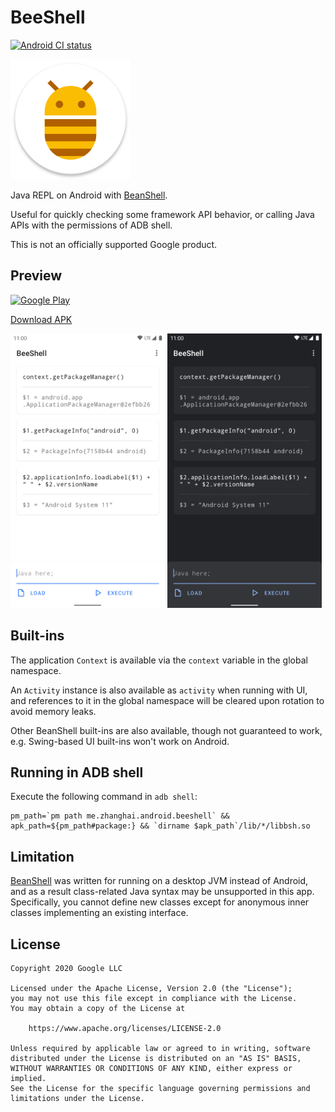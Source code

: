 # BeeShell

[![Android CI status](https://github.com/zhanghai/BeeShell/workflows/Android%20CI/badge.svg)](https://github.com/zhanghai/BeeShell/actions)

![BeeShell](app/src/main/res/mipmap-xxxhdpi/launcher_icon.png)

Java REPL on Android with [BeanShell](https://github.com/beanshell/beanshell).

Useful for quickly checking some framework API behavior, or calling Java APIs with the permissions of ADB shell.

This is not an officially supported Google product.

## Preview

<a href="https://play.google.com/store/apps/details?id=me.zhanghai.android.beeshell" target="_blank"><img alt="Google Play" height="90" src="https://play.google.com/intl/en_US/badges/images/generic/en_badge_web_generic.png"/></a>

[Download APK](https://github.com/zhanghai/BeeShell/releases/latest/download/app-release.apk)

<p><img src="fastlane/metadata/android/en-US/images/phoneScreenshots/1.png" width="49%" />
<img src="fastlane/metadata/android/en-US/images/phoneScreenshots/2.png" width="49%" /></p>

## Built-ins

The application `Context` is available via the `context` variable in the global namespace.

An `Activity` instance is also available as `activity` when running with UI, and references to it in the global namespace will be cleared upon rotation to avoid memory leaks.

Other BeanShell built-ins are also available, though not guaranteed to work, e.g. Swing-based UI built-ins won't work on Android.

## Running in ADB shell

Execute the following command in `adb shell`:

```
pm_path=`pm path me.zhanghai.android.beeshell` && apk_path=${pm_path#package:} && `dirname $apk_path`/lib/*/libbsh.so
```

## Limitation

[BeanShell](https://github.com/beanshell/beanshell) was written for running on a desktop JVM instead of Android, and as a result class-related Java syntax may be unsupported in this app. Specifically, you cannot define new classes except for anonymous inner classes implementing an existing interface.

## License

    Copyright 2020 Google LLC

    Licensed under the Apache License, Version 2.0 (the "License");
    you may not use this file except in compliance with the License.
    You may obtain a copy of the License at

        https://www.apache.org/licenses/LICENSE-2.0

    Unless required by applicable law or agreed to in writing, software
    distributed under the License is distributed on an "AS IS" BASIS,
    WITHOUT WARRANTIES OR CONDITIONS OF ANY KIND, either express or implied.
    See the License for the specific language governing permissions and
    limitations under the License.
